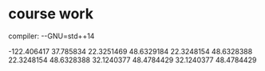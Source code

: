 # course work
compiler:
--GNU=std++14

-122.406417 37.785834
22.3251469 48.6329184
22.3248154 48.6328388
22.3248154 48.6328388
32.1240377 48.4784429
32.1240377 48.4784429